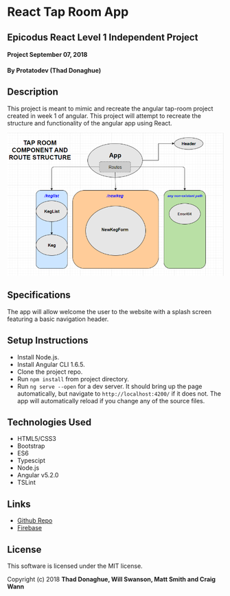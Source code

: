 # React Tap Room App

## Epicodus React Level 1 Independent Project 

#### Project September 07, 2018

#### By Protatodev (Thad Donaghue)

## Description

This project is meant to mimic and recreate the angular tap-room project created in week 1 of angular. This project will attempt to recreate the structure and functionality of the angular app using React.

![screen shot view](tap-room-structure.PNG)


## Specifications

The app will allow welcome the user to the website with a splash screen featuring a basic navigation header.

## Setup Instructions

* Install Node.js.
* Install Angular CLI 1.6.5.
* Clone the project repo.
* Run `npm install` from project directory.
* Run `ng serve --open` for a dev server.  It should bring up the page automatically, but navigate to `http://localhost:4200/` if it does not. The app will automatically reload if you change any of the source files.

## Technologies Used

* HTML5/CSS3
* Bootstrap
* ES6
* Typescipt
* Node.js
* Angular v5.2.0
* TSLint

## Links

* [Github Repo](https://github.com/wvw999/meme)
* [Firebase](https://meme-afecf.firebaseapp.com/)

## License

This software is licensed under the MIT license.

Copyright (c) 2018 **Thad Donaghue, Will Swanson, Matt Smith and Craig Wann**
